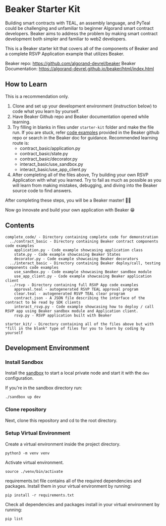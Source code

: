 # Beaker Starter Kit

Building smart contracts with TEAL, an assembly language, and PyTeal could be challenging and unfamiliar to beginner Algorand smart contract developers. Beaker aims to address the problem by making smart contract development both simpler and familiar to web2 developers. 

This is a Beaker starter kit that covers all of the components of Beaker and a complete RSVP Application example that utilizes Beaker. 

Beaker repo: https://github.com/algorand-devrel/beaker
Beaker Documentation: https://algorand-devrel.github.io/beaker/html/index.html

## How to Learn

This is a recommendation only.

1. Clone and set up your development environment (instruction below) to code what you learn by yourself. 
2. Have Beaker Github repo and Beaker documentation opened while learning. 
3. Try filling in blanks in files under `starter-kit` folder and make the file run. If you are stuck, refer [code examples](https://github.com/algorand-devrel/beaker/tree/master/examples) provided in the Beaker github repo or search in the Beaker doc for guidance. Recommended learning route is:
    - contract_basic/application.py
    - contract_basic/state.py
    - contract_basic/decorator.py
    - interact_basic/use_sandbox.py
    - interact_basic/use_app_client.py
5. After completing all of the files above, Try building your own RSVP Application with what you learned. Try to fail as much as possible as you will learn from making mistakes, debugging, and diving into the Beaker source code to find answers. 

After completing these steps, you will be a Beaker master! :clap::clap: 

Now go innovate and build your own application with Beaker :grin:

## Contents
    complete_code/ - Directory containing complete code for demonstration
      ../contract_basic - Directory containing Beaker contract components code examples
        application.py - Code example showcasing application class
        state.py - Code example showcasing Beaker States
        decorator.py - Code example showcasing Beaker decorators
      ../interact_basic - Directory containing Beaker deploy/call, testing components code examples
        use_sandbox.py - Code example showcasing Beaker sandbox module
        use_app_client.py - Code example showcasing Beaker application client
      ../rsvp - Directory containing full RSVP App code examples
        approval.teal - autogenerated RSVP TEAL approval program
        clear.teal - autogenerated RSVP TEAL clear program
        contract.json - A JSON file describing the interface of the contract to be read by SDK clients
        interact_rsvp.py - Code example showcasing how to deploy / call RSVP app using Beaker sandbox module and Application client.
        rsvp.py - RSVP application built with Beaker
        
    starter_kit/ - Directory containing all of the files above but with "fill in the blank" type of files for you to learn by coding by yourself
    
## Development Environment

### Install Sandbox

Install the [sandbox](https://github.com/algorand/sandbox) to start a local private node and start it with the `dev` configuration.

If you're in the sandbox directory run:

```
./sandbox up dev
```

### Clone repository

Next, clone this repository and cd to the root directory.


### Setup Virtual Environment

Create a virtual environment inside the project directory.

```
python3 -m venv venv
```

Activate virtual environment.

```
source ./venv/bin/activate
```

requirements.txt file contains all of the required dependencies and packages. Install them in your virtual environment by running:

```
pip install -r requirements.txt
```

Check all dependencies and packages install in your virtual environment by running: 

```
pip list
```


